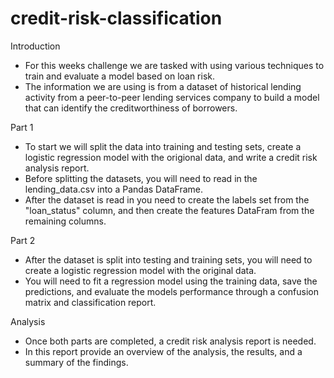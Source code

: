 # credit-risk-classification

Introduction
  - For this weeks challenge we are tasked with using various techniques to train and evaluate a model based on loan risk.
  - The information we are using is from a dataset of historical lending activity from a peer-to-peer lending services company to build a model that can identify the creditworthiness of borrowers.

Part 1
  - To start we will split the data into training and testing sets, create a logistic regression model with the origional data, and write a credit risk analysis report.
  - Before splitting the datasets, you will need to read in the lending_data.csv into a Pandas DataFrame.
  - After the dataset is read in you need to create the labels set from the "loan_status" column, and then create the features DataFram from the remaining columns.

Part 2
  - After the dataset is split into testing and training sets, you will need to create a logistic regression model with the original data.
  - You will need to fit a regression model using the training data, save the predictions, and evaluate the models performance through a confusion matrix and classification report.

Analysis
  - Once both parts are completed, a credit risk analysis report is needed.
  - In this report provide an overview of the analysis, the results, and a summary of the findings.
